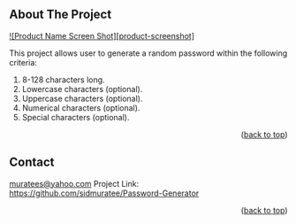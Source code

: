 <!-- Improved compatibility of back to top link: See: https://github.com/othneildrew/Best-README-Template/pull/73 -->
<a name="readme-top"></a>
<!--
*** Thanks for checking out the Best-README-Template. If you have a suggestion
*** that would make this better, please fork the repo and create a pull request
*** or simply open an issue with the tag "enhancement".
*** Don't forget to give the project a star!
*** Thanks again! Now go create something AMAZING! :D
-->



<!-- PROJECT SHIELDS -->
<!--
*** I'm using markdown "reference style" links for readability.
*** Reference links are enclosed in brackets [ ] instead of parentheses ( ).
*** See the bottom of this document for the declaration of the reference variables
*** for contributors-url, forks-url, etc. This is an optional, concise syntax you may use.
*** https://www.markdownguide.org/basic-syntax/#reference-style-links
-->




<!-- PROJECT LOGO -->


<!-- ABOUT THE PROJECT -->
## About The Project

[![Product Name Screen Shot][product-screenshot]](https://example.com)

This project allows user to generate a random password within the following criteria: 
1. 8-128 characters long.
2. Lowercase characters (optional).
3. Uppercase characters (optional).
4. Numerical characters (optional).
5. Special characters (optional).

<p align="right">(<a href="#readme-top">back to top</a>)</p>


<!-- CONTACT -->
## Contact

muratees@yahoo.com
Project Link: https://github.com/sidmuratee/Password-Generator

<p align="right">(<a href="#readme-top">back to top</a>)</p>

